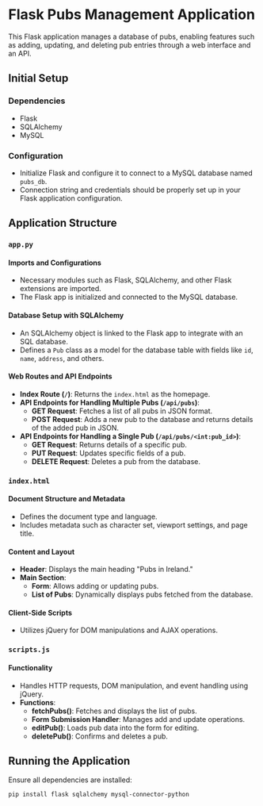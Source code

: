 # Flask Pubs Management Application

This Flask application manages a database of pubs, enabling features such as adding, updating, and deleting pub entries through a web interface and an API.

## Initial Setup

### Dependencies
- Flask
- SQLAlchemy
- MySQL

### Configuration
- Initialize Flask and configure it to connect to a MySQL database named `pubs_db`.
- Connection string and credentials should be properly set up in your Flask application configuration.

## Application Structure

### `app.py`

#### Imports and Configurations
- Necessary modules such as Flask, SQLAlchemy, and other Flask extensions are imported.
- The Flask app is initialized and connected to the MySQL database.

#### Database Setup with SQLAlchemy
- An SQLAlchemy object is linked to the Flask app to integrate with an SQL database.
- Defines a `Pub` class as a model for the database table with fields like `id`, `name`, `address`, and others.

#### Web Routes and API Endpoints
- **Index Route (`/`)**: Returns the `index.html` as the homepage.
- **API Endpoints for Handling Multiple Pubs (`/api/pubs`)**:
  - **GET Request**: Fetches a list of all pubs in JSON format.
  - **POST Request**: Adds a new pub to the database and returns details of the added pub in JSON.
- **API Endpoints for Handling a Single Pub (`/api/pubs/<int:pub_id>`)**:
  - **GET Request**: Returns details of a specific pub.
  - **PUT Request**: Updates specific fields of a pub.
  - **DELETE Request**: Deletes a pub from the database.

### `index.html`

#### Document Structure and Metadata
- Defines the document type and language.
- Includes metadata such as character set, viewport settings, and page title.

#### Content and Layout
- **Header**: Displays the main heading "Pubs in Ireland."
- **Main Section**:
  - **Form**: Allows adding or updating pubs.
  - **List of Pubs**: Dynamically displays pubs fetched from the database.

#### Client-Side Scripts
- Utilizes jQuery for DOM manipulations and AJAX operations.

### `scripts.js`

#### Functionality
- Handles HTTP requests, DOM manipulation, and event handling using jQuery.
- **Functions**:
  - **fetchPubs()**: Fetches and displays the list of pubs.
  - **Form Submission Handler**: Manages add and update operations.
  - **editPub()**: Loads pub data into the form for editing.
  - **deletePub()**: Confirms and deletes a pub.

## Running the Application

Ensure all dependencies are installed:
```bash
pip install flask sqlalchemy mysql-connector-python

